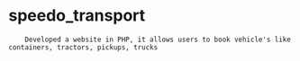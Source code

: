 # speedo_transport
        Developed a website in PHP, it allows users to book vehicle's like containers, tractors, pickups, trucks
